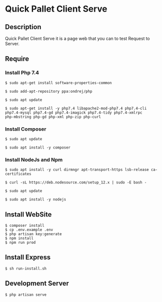 # Quick Pallet Client Serve

## Description
Quick Pallet Client Serve it is a page web that you can to test Request to Server.

## Require

### Install Php 7.4

```shell
$ sudo apt-get install software-properties-common

$ sudo add-apt-repository ppa:ondrej/php

$ sudo apt update

$ sudo apt-get install -y php7.4 libapache2-mod-php7.4 php7.4-cli php7.4-mysql php7.4-gd php7.4-imagick php7.4-tidy php7.4-xmlrpc 
php-mbstring php-gd php-xml php-zip php-curl
```

### Install Composer

```shell
$ sudo apt update

$ sudo apt install -y composer
```


### Install NodeJs and Npm
```shell
$ sudo apt install -y curl dirmngr apt-transport-https lsb-release ca-certificates

$ curl -sL https://deb.nodesource.com/setup_12.x | sudo -E bash -

$ sudo apt update

$ sudo apt install -y nodejs
```

## Install WebSite

```shell
$ composer install
$ cp .env.example .env
$ php artisan key:generate
$ npm install
$ npm run prod
```

## Install Express

```shell
$ sh run-install.sh
```

## Development Server

```shell
$ php artisan serve
```